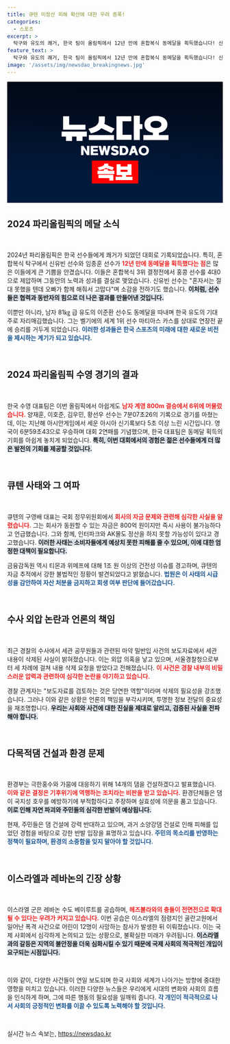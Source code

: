 ```yaml
---
title: 큐텐 미정산 피해 확산에 대한 우려 증폭!
categories:
  - 스포츠
excerpt: >
  탁구와 유도의 쾌거, 한국 팀이 올림픽에서 12년 만에 혼합복식 동메달을 획득했습니다! 신유빈-임종훈 조의 활약과 이준환의 동메달 소식, 한편 수영계의 아쉬움도 함께 전해드립니다. 클릭해 자세한 내용을 확인하세요!
feature_text: >
  탁구와 유도의 쾌거, 한국 팀이 올림픽에서 12년 만에 혼합복식 동메달을 획득했습니다! 신유빈-임종훈 조의 활약과 이준환의 동메달 소식, 한편 수영계의 아쉬움도 함께 전해드립니다. 클릭해 자세한 내용을 확인하세요!
image: '/assets/img/newsdao_breakingnews.jpg'
---
```


<p><img src="/assets/img/newsdao_breakingnews.jpg" alt="implanttips 속보" /></p>

<h2 data-ke-size="size26">2024 파리올림픽의 메달 소식</h2>

<p data-ke-size="size16">&nbsp;</p>

<p>2024년 파리올림픽은 한국 선수들에게 쾌거가 되었던 대회로 기록되었습니다. 특히, 혼합복식 탁구에서 신유빈 선수와 임종훈 선수가 <b><span style="color: #ee2323;">12년 만에 동메달을 획득했다는 점</span></b>은 많은 이들에게 큰 기쁨을 안겼습니다. 이들은 혼합복식 3위 결정전에서 홍콩 선수를 4대0으로 제압하며 그동안의 노력과 성과를 결실로 맺었습니다. 신유빈 선수는 "혼자서는 절대 못했을 텐데 오빠가 함께 해줘서 고맙다"며 소감을 전하기도 했습니다. <b><span style="background-color: #21538527;">이처럼, 선수들은 협력과 동반자의 힘으로 더 나은 결과를 만들어낸 것입니다.</span></b> </p>

<p>이뿐만 아니라, 남자 81㎏ 급 유도의 이준환 선수도 동메달을 따내며 한국 유도의 기대주로 자리매김했습니다. 그는 벨기에의 세계 1위 선수 마티아스 카스를 상대로 연장전 끝에 승리를 거두게 되었습니다. <b><span style="color: #1a5490;">이러한 성과들은 한국 스포츠의 미래에 대한 새로운 비전을 제시하는 계기가 되고 있습니다.</span></b></p>

<p data-ke-size="size16">&nbsp;</p>

<h2 data-ke-size="size26">2024 파리올림픽 수영 경기의 결과</h2>

<p data-ke-size="size16">&nbsp;</p>

<p>한국 수영 대표팀은 이번 올림픽에서 아쉽게도 <b><span style="color: #ee2323;">남자 계영 800m 결승에서 6위에 머물렀습니다.</span></b> 양재훈, 이호준, 김우민, 황선우 선수는 7분07초26의 기록으로 경기를 마쳤는데, 이는 지난해 아시안게임에서 세운 아시아 신기록보다 5초 이상 느린 시간입니다. 영국이 6분59초43으로 우승하며 대회 2연패를 기념했으며, 한국 대표팀은 동메달 획득의 기회를 아쉽게 놓치게 되었습니다. <b><span style="background-color: #21538527;">특히, 이번 대회에서의 경험은 젊은 선수들에게 더 많은 발전의 기회를 제공할 것입니다.</span></b> </p>

<p data-ke-size="size16">&nbsp;</p>

<h2 data-ke-size="size26">큐텐 사태와 그 여파</h2>

<p data-ke-size="size16">&nbsp;</p>

<p>큐텐의 구영배 대표는 국회 정무위원회에서 <b><span style="color: #ee2323;">회사의 자금 문제와 관련해 심각한 사실을 알렸습니다.</span></b> 그는 회사가 동원할 수 있는 자금은 800억 원이지만 즉시 사용이 불가능하다고 언급했습니다. 그와 함께, 인터파크와 AK몰도 정산을 하지 못할 가능성이 있다고 경고했습니다. <b><span style="background-color: #21538527;">이러한 사태는 소비자들에게 예상치 못한 피해를 줄 수 있으며, 이에 대한 엄정한 대책이 필요합니다.</span></b> </p>

<p>금융감독원 역시 티몬과 위메프에 대해 1조 원 이상의 건전성 이슈를 경고하며, 큐텐의 자금 추적에서 강한 불법적인 정황이 발견되었다고 밝혔습니다. <b><span style="color: #1a5490;">법원은 이 사태의 시급성을 감안하여 자산 처분을 금지하고 회생 여부 판단에 들어갔습니다.</span></b> </p>

<p data-ke-size="size16">&nbsp;</p>

<h2 data-ke-size="size26">수사 외압 논란과 언론의 책임</h2>

<p data-ke-size="size16">&nbsp;</p>

<p>최근 경찰의 수사에서 세관 공무원들과 관련된 마약 밀반입 사건의 보도자료에서 세관 내용이 삭제된 사실이 밝혀졌습니다. 이는 외압 의혹을 낳고 있으며, 서울경찰청으로부터 세 차례에 걸쳐 내용 삭제 요청을 받았다고 전해졌습니다. <b><span style="color: #ee2323;">이 사건은 경찰 내부의 비밀스러운 압력과 관련하여 심각한 논란을 야기하고 있습니다.</span></b> </p>

<p>경찰 관계자는 "보도자료를 검토하는 것은 당연한 역할"이라며 삭제의 필요성을 강조했습니다. 그러나 이와 같은 상황은 언론의 책임을 부각시키며, 투명한 정보 전달의 중요성을 재조명합니다. <b><span style="background-color: #21538527;">우리는 사회와 사건에 대한 진실을 제대로 알리고, 검증된 사실을 전파해야 합니다.</span></b> </p>

<p data-ke-size="size16">&nbsp;</p>

<h2 data-ke-size="size26">다목적댐 건설과 환경 문제</h2>

<p data-ke-size="size16">&nbsp;</p>

<p>환경부는 극한홍수와 가뭄에 대응하기 위해 14개의 댐을 건설하겠다고 발표했습니다. <b><span style="color: #ee2323;">이와 같은 결정은 기후위기에 역행하는 조치라는 비판을 받고 있습니다.</span></b> 환경단체들은 댐이 국지성 호우를 예방하기에 부적합하다고 주장하며 실효성에 의문을 품고 있습니다. <b><span style="background-color: #21538527;">이로 인해 자연 파괴와 주민들의 심각한 반발이 예상됩니다.</span></b> </p>

<p>현재, 주민들은 댐 건설에 강력 반대하고 있으며, 과거 소양강댐 건설로 인해 피해를 입었던 경험을 바탕으로 강한 반발 입장을 표명하고 있습니다. <b><span style="color: #1a5490;">주민의 목소리를 반영하는 정책이 필요하며, 환경의 소중함을 잊지 말아야 할 것입니다.</span></b></p>

<p data-ke-size="size16">&nbsp;</p>

<h2 data-ke-size="size26">이스라엘과 레바논의 긴장 상황</h2>

<p data-ke-size="size16">&nbsp;</p>

<p>이스라엘 군은 레바논 수도 베이루트를 공습하며, <b><span style="color: #ee2323;">헤즈볼라와의 충돌이 전면전으로 확대될 수 있다는 우려가 커지고 있습니다.</span></b> 이번 공습은 이스라엘의 점령지인 골란고원에서 일어난 폭격 사건으로 어린이 12명이 사망하는 참사가 발생한 뒤 이뤄졌습니다. 이는 국제 사회에서 심각하게 논의되고 있는 상황으로, 불확실한 미래가 우려됩니다. <b><span style="background-color: #21538527;">이스라엘과의 갈등은 지역의 불안정을 더욱 심화시킬 수 있기 때문에 국제 사회의 적극적인 개입이 요구되는 시점입니다.</span></b> </p>

<p data-ke-size="size16">&nbsp;</p>

<p>이와 같이, 다양한 사건들이 연일 보도되며 한국 사회와 세계가 나아가는 방향에 중대한 영향을 미치고 있습니다. 이러한 다양한 뉴스들은 우리에게 시대의 변화와 사회의 흐름을 인식하게 하며, 그에 따른 행동의 필요성을 일깨워 줍니다. <b><span style="color: #1a5490;">각 개인이 적극적으로 나서 사회의 긍정적인 변화를 이끌 수 있도록 노력해야 할 것입니다.</span></b> </p>

<p data-ke-size="size16">&nbsp;</p>
실시간 뉴스 속보는, <a href="https://newsdao.kr" rel="dofollow">https://newsdao.kr</a>


